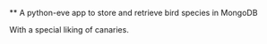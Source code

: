 ** A python-eve app to store and retrieve bird species in MongoDB

With a special liking of canaries.
